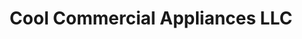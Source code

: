 ---
title: "Cool Commercial Appliances LLC"
url: /amarillo/cool-commercial-appliances-llc/
shop: appliance
---